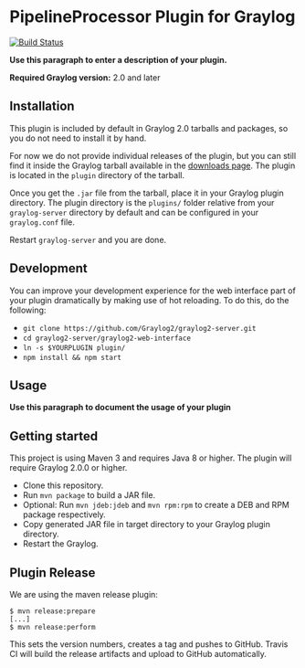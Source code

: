 # PipelineProcessor Plugin for Graylog

[![Build Status](https://travis-ci.org/Graylog2/graylog-plugin-pipeline-processor.svg?branch=master)](https://travis-ci.org/Graylog2/graylog-plugin-pipeline-processor)

__Use this paragraph to enter a description of your plugin.__

**Required Graylog version:** 2.0 and later

Installation
------------

This plugin is included by default in Graylog 2.0 tarballs and packages,
so you do not need to install it by hand.

For now we do not provide individual releases of the plugin, but you can still
find it inside the Graylog tarball available in the [downloads page](https://www.graylog.org/download/).
The plugin is located in the `plugin` directory of the tarball.

Once you get the `.jar` file from the tarball, place it in your Graylog plugin
directory. The plugin directory is the `plugins/` folder relative from your
`graylog-server` directory by default and can be configured in your
`graylog.conf` file.

Restart `graylog-server` and you are done.

Development
-----------

You can improve your development experience for the web interface part of your plugin
dramatically by making use of hot reloading. To do this, do the following:

* `git clone https://github.com/Graylog2/graylog2-server.git`
* `cd graylog2-server/graylog2-web-interface`
* `ln -s $YOURPLUGIN plugin/`
* `npm install && npm start`

Usage
-----

__Use this paragraph to document the usage of your plugin__

Getting started
---------------

This project is using Maven 3 and requires Java 8 or higher. The plugin will require Graylog 2.0.0 or higher.

* Clone this repository.
* Run `mvn package` to build a JAR file.
* Optional: Run `mvn jdeb:jdeb` and `mvn rpm:rpm` to create a DEB and RPM package respectively.
* Copy generated JAR file in target directory to your Graylog plugin directory.
* Restart the Graylog.

Plugin Release
--------------

We are using the maven release plugin:

```
$ mvn release:prepare
[...]
$ mvn release:perform
```

This sets the version numbers, creates a tag and pushes to GitHub. Travis CI will build the release artifacts and upload to GitHub automatically.

